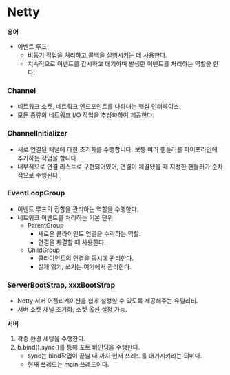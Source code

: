 Netty
== 
**용어**
- 이벤트 루프
  - 비동기 작업을 처리하고 콜백을 실행시키는 데 사용한다.
  - 지속적으로 이벤트를 감시하고 대기하며 발생한 이벤트를 처리하는 역할을 한다.
### Channel
- 네트워크 소켓, 네트워크 엔드포인트를 나타내는 핵심 인터페이스.
- 모든 종류의 네트워크 I/O 작업을 추상화하여 제공한다.

### ChannelInitializer
- 새로 연결된 채널에 대한 초기화를 수행합니다. 보통 여러 핸들러를 파이프라인에 추가하는 작업을 합니다.
- 내부적으로 연결 리스트로 구현되어있어, 연결이 체결됐을 때 지정한 핸들러가 순차적으로 수행된다.

### EventLoopGroup
- 이벤트 루프의 집합을 관리하는 역할을 수행한다.
- 네트워크 이벤트를 처리하는 기본 단위
  - ParentGroup
    - 새로운 클라이언트 연결을 수락하는 역할.
    - 연결을 체결할 때 사용한다.
  - ChildGroup
    - 클라이언트의 연결을 동시에 관리한다.  
    - 실제 읽기, 쓰기는 여기에서 관리한다.

### ServerBootStrap, xxxBootStrap
- Netty 서버 어플리케이션을 쉽게 설정할 수 있도록 제공해주는 유틸리티.
- 서버 소켓 채널 초기화, 소켓 옵션 설정 가능.

**서버**
1. 각종 환경 세팅을 수행한다.
2. b.bind().sync()를 통해 포트 바인딩을 수행한다.
   - sync는 bind작업이 끝날 때 까지 현재 쓰레드를 대기시키라는 의미다.
   - 현재 쓰레드는 main 쓰레드이다.

